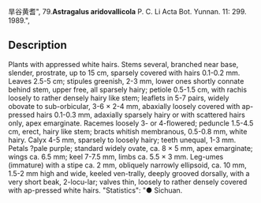 旱谷黄耆",
79.**Astragalus aridovallicola** P. C. Li Acta Bot. Yunnan. 11: 299. 1989.",

## Description
Plants with appressed white hairs. Stems several, branched near base, slender, prostrate, up to 15 cm, sparsely covered with hairs 0.1-0.2 mm. Leaves 2.5-5 cm; stipules greenish, 2-3 mm, lower ones shortly connate behind stem, upper free, all sparsely hairy; petiole 0.5-1.5 cm, with rachis loosely to rather densely hairy like stem; leaflets in 5-7 pairs, widely obovate to sub-orbicular, 3-6 × 2-4 mm, abaxially loosely covered with ap-pressed hairs 0.1-0.3 mm, adaxially sparsely hairy or with scattered hairs only, apex emarginate. Racemes loosely 3- or 4-flowered; peduncle 1.5-4.5 cm, erect, hairy like stem; bracts whitish membranous, 0.5-0.8 mm, white hairy. Calyx 4-5 mm, sparsely to loosely hairy; teeth unequal, 1-3 mm. Petals ?pale purple; standard widely ovate, ca. 8 × 5 mm, apex emarginate; wings ca. 6.5 mm; keel 7-7.5 mm, limbs ca. 5.5 × 3 mm. Leg-umes (immature) with a stipe ca. 2 mm, obliquely narrowly ellipsoid, ca. 10 mm, 1.5-2 mm high and wide, keeled ven-trally, deeply grooved dorsally, with a very short beak, 2-locu-lar; valves thin, loosely to rather densely covered with ap-pressed white hairs.
  "Statistics": "● Sichuan.
